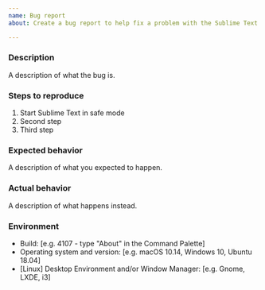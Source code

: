 ```yaml
---
name: Bug report
about: Create a bug report to help fix a problem with the Sublime Text core

---
```


### Description

A description of what the bug is.

### Steps to reproduce

1. Start Sublime Text in safe mode
2. Second step
3. Third step

### Expected behavior

A description of what you expected to happen.

### Actual behavior

A description of what happens instead.

### Environment

* Build: [e.g. 4107 - type "About" in the Command Palette]
* Operating system and version: [e.g. macOS 10.14, Windows 10, Ubuntu 18.04]
* [Linux] Desktop Environment and/or Window Manager: [e.g. Gnome, LXDE, i3]
